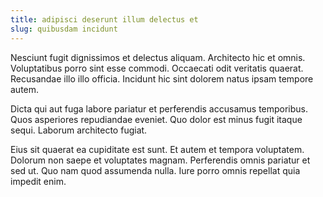 ```yaml
---
title: adipisci deserunt illum delectus et
slug: quibusdam incidunt
---
```


Nesciunt fugit dignissimos et delectus aliquam. Architecto hic et omnis. Voluptatibus porro sint esse commodi. Occaecati odit veritatis quaerat. Recusandae illo illo officia. Incidunt hic sint dolorem natus ipsam tempore autem.

Dicta qui aut fuga labore pariatur et perferendis accusamus temporibus. Quos asperiores repudiandae eveniet. Quo dolor est minus fugit itaque sequi. Laborum architecto fugiat.

Eius sit quaerat ea cupiditate est sunt. Et autem et tempora voluptatem. Dolorum non saepe et voluptates magnam. Perferendis omnis pariatur et sed ut. Quo nam quod assumenda nulla. Iure porro omnis repellat quia impedit enim.
